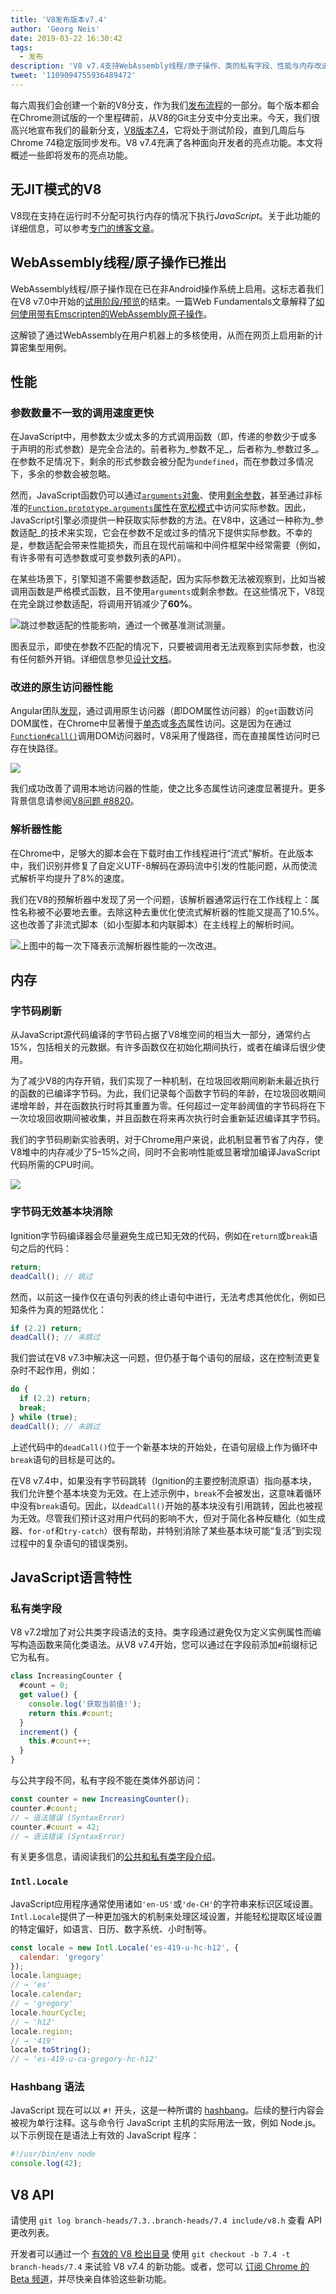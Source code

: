 ```yaml
---
title: 'V8发布版本v7.4'
author: 'Georg Neis'
date: 2019-03-22 16:30:42
tags:
  - 发布
description: 'V8 v7.4支持WebAssembly线程/原子操作、类的私有字段、性能与内存改进，以及更多功能！'
tweet: '1109094755936489472'
---
```

每六周我们会创建一个新的V8分支，作为我们[发布流程](/docs/release-process)的一部分。每个版本都会在Chrome测试版的一个里程碑前，从V8的Git主分支中分支出来。今天，我们很高兴地宣布我们的最新分支，[V8版本7.4](https://chromium.googlesource.com/v8/v8.git/+log/branch-heads/7.4)，它将处于测试阶段，直到几周后与Chrome 74稳定版同步发布。V8 v7.4充满了各种面向开发者的亮点功能。本文将概述一些即将发布的亮点功能。

<!--truncate-->
## 无JIT模式的V8

V8现在支持在运行时不分配可执行内存的情况下执行*JavaScript*。关于此功能的详细信息，可以参考[专门的博客文章](/blog/jitless)。

## WebAssembly线程/原子操作已推出

WebAssembly线程/原子操作现在已在非Android操作系统上启用。这标志着我们在V8 v7.0中开始的[试用阶段/预览](/blog/v8-release-70#a-preview-of-webassembly-threads)的结束。一篇Web Fundamentals文章解释了[如何使用带有Emscripten的WebAssembly原子操作](https://developers.google.com/web/updates/2018/10/wasm-threads)。

这解锁了通过WebAssembly在用户机器上的多核使用，从而在网页上启用新的计算密集型用例。

## 性能

### 参数数量不一致的调用速度更快

在JavaScript中，用参数太少或太多的方式调用函数（即，传递的参数少于或多于声明的形式参数）是完全合法的。前者称为_参数不足_，后者称为_参数过多_。在参数不足情况下，剩余的形式参数会被分配为`undefined`，而在参数过多情况下，多余的参数会被忽略。

然而，JavaScript函数仍可以通过[`arguments`对象](https://developer.mozilla.org/en-US/docs/Web/JavaScript/Reference/Functions/arguments)、使用[剩余参数](https://developer.mozilla.org/en-US/docs/Web/JavaScript/Reference/Functions/rest_parameters)，甚至通过非标准的[`Function.prototype.arguments`属性](https://developer.mozilla.org/en-US/docs/Web/JavaScript/Reference/Global_Objects/Function/arguments)在[宽松模式](https://developer.mozilla.org/en-US/docs/Glossary/Sloppy_mode)中访问实际参数。因此，JavaScript引擎必须提供一种获取实际参数的方法。在V8中，这通过一种称为_参数适配_的技术来实现，它会在参数不足或过多的情况下提供实际参数。不幸的是，参数适配会带来性能损失，而且在现代前端和中间件框架中经常需要（例如，有许多带有可选参数或可变参数列表的API）。

在某些场景下，引擎知道不需要参数适配，因为实际参数无法被观察到，比如当被调用函数是严格模式函数，且不使用`arguments`或剩余参数。在这些情况下，V8现在完全跳过参数适配，将调用开销减少了**60%**。

![跳过参数适配的性能影响，通过[一个微基准测试](https://gist.github.com/bmeurer/4916fc2b983acc9ee1d33f5ee1ada1d3#file-bench-call-overhead-js)测量。](/_img/v8-release-74/argument-mismatch-performance.svg)

图表显示，即使在参数不匹配的情况下，只要被调用者无法观察到实际参数，也没有任何额外开销。详细信息参见[设计文档](https://bit.ly/v8-faster-calls-with-arguments-mismatch)。

### 改进的原生访问器性能

Angular团队[发现](https://mhevery.github.io/perf-tests/DOM-megamorphic.html)，通过调用原生访问器（即DOM属性访问器）的`get`函数访问DOM属性，在Chrome中显著慢于[单态](https://en.wikipedia.org/wiki/Inline_caching#Monomorphic_inline_caching)或[多态](https://en.wikipedia.org/wiki/Inline_caching#Megamorphic_inline_caching)属性访问。这是因为在通过[`Function#call()`](https://developer.mozilla.org/en-US/docs/Web/JavaScript/Reference/Global_Objects/Function/call)调用DOM访问器时，V8采用了慢路径，而在直接属性访问时已存在快路径。

![](/_img/v8-release-74/native-accessor-performance.svg)

我们成功改善了调用本地访问器的性能，使之比多态属性访问速度显著提升。更多背景信息请参阅[V8问题 #8820](https://bugs.chromium.org/p/v8/issues/detail?id=8820)。

### 解析器性能

在Chrome中，足够大的脚本会在下载时由工作线程进行“流式”解析。在此版本中，我们识别并修复了自定义UTF-8解码在源码流中引发的性能问题，从而使流式解析平均提升了8%的速度。

我们在V8的预解析器中发现了另一个问题，该解析器通常运行在工作线程上：属性名称被不必要地去重。去除这种去重优化使流式解析器的性能又提高了10.5%。这也改善了非流式脚本（如小型脚本和内联脚本）在主线程上的解析时间。

![上图中的每一次下降表示流解析器性能的一次改进。](/_img/v8-release-74/parser-performance.jpg)

## 内存

### 字节码刷新

从JavaScript源代码编译的字节码占据了V8堆空间的相当大一部分，通常约占15%，包括相关的元数据。有许多函数仅在初始化期间执行，或者在编译后很少使用。

为了减少V8的内存开销，我们实现了一种机制，在垃圾回收期间刷新未最近执行的函数的已编译字节码。为此，我们记录每个函数字节码的年龄，在垃圾回收期间递增年龄，并在函数执行时将其重置为零。任何超过一定年龄阈值的字节码将在下一次垃圾回收期间被收集，并且函数在将来再次执行时会重新延迟编译其字节码。

我们的字节码刷新实验表明，对于Chrome用户来说，此机制显著节省了内存，使V8堆中的内存减少了5–15%之间，同时不会影响性能或显著增加编译JavaScript代码所需的CPU时间。

![](/_img/v8-release-74/bytecode-flushing.svg)

### 字节码无效基本块消除

Ignition字节码编译器会尽量避免生成已知无效的代码，例如在`return`或`break`语句之后的代码：

```js
return;
deadCall(); // 跳过
```

然而，以前这一操作仅在语句列表的终止语句中进行，无法考虑其他优化，例如已知条件为真的短路优化：

```js
if (2.2) return;
deadCall(); // 未跳过
```

我们尝试在V8 v7.3中解决这一问题，但仍基于每个语句的层级，这在控制流更复杂时不起作用，例如：

```js
do {
  if (2.2) return;
  break;
} while (true);
deadCall(); // 未跳过
```

上述代码中的`deadCall()`位于一个新基本块的开始处，在语句层级上作为循环中`break`语句的目标是可达的。

在V8 v7.4中，如果没有字节码跳转（Ignition的主要控制流原语）指向基本块，我们允许整个基本块变为无效。在上述示例中，`break`不会被发出，这意味着循环中没有`break`语句。因此，以`deadCall()`开始的基本块没有引用跳转，因此也被视为无效。尽管我们预计这对用户代码的影响不大，但对于简化各种反糖化（如生成器、`for-of`和`try-catch`）很有帮助，并特别消除了某些基本块可能“复活”到实现过程中的复杂语句的错误类别。

## JavaScript语言特性

### 私有类字段

V8 v7.2增加了对公共类字段语法的支持。类字段通过避免仅为定义实例属性而编写构造函数来简化类语法。从V8 v7.4开始，您可以通过在字段前添加`#`前缀标记它为私有。

```js
class IncreasingCounter {
  #count = 0;
  get value() {
    console.log('获取当前值!');
    return this.#count;
  }
  increment() {
    this.#count++;
  }
}
```

与公共字段不同，私有字段不能在类体外部访问：

```js
const counter = new IncreasingCounter();
counter.#count;
// → 语法错误 (SyntaxError)
counter.#count = 42;
// → 语法错误 (SyntaxError)
```

有关更多信息，请阅读我们的[公共和私有类字段介绍](/features/class-fields)。

### `Intl.Locale`

JavaScript应用程序通常使用诸如`'en-US'`或`'de-CH'`的字符串来标识区域设置。`Intl.Locale`提供了一种更加强大的机制来处理区域设置，并能轻松提取区域设置的特定偏好，如语言、日历、数字系统、小时制等。

```js
const locale = new Intl.Locale('es-419-u-hc-h12', {
  calendar: 'gregory'
});
locale.language;
// → 'es'
locale.calendar;
// → 'gregory'
locale.hourCycle;
// → 'h12'
locale.region;
// → '419'
locale.toString();
// → 'es-419-u-ca-gregory-hc-h12'
```

### Hashbang 语法

JavaScript 现在可以以 `#!` 开头，这是一种所谓的 [hashbang](https://github.com/tc39/proposal-hashbang)。后续的整行内容会被视为单行注释。这与命令行 JavaScript 主机的实际用法一致，例如 Node.js。以下示例现在是语法上有效的 JavaScript 程序：

```js
#!/usr/bin/env node
console.log(42);
```

## V8 API

请使用 `git log branch-heads/7.3..branch-heads/7.4 include/v8.h` 查看 API 更改列表。

开发者可以通过一个 [有效的 V8 检出目录](/docs/source-code#using-git) 使用 `git checkout -b 7.4 -t branch-heads/7.4` 来试验 V8 v7.4 的新功能。或者，您可以 [订阅 Chrome 的 Beta 频道](https://www.google.com/chrome/browser/beta.html)，并尽快亲自体验这些新功能。
